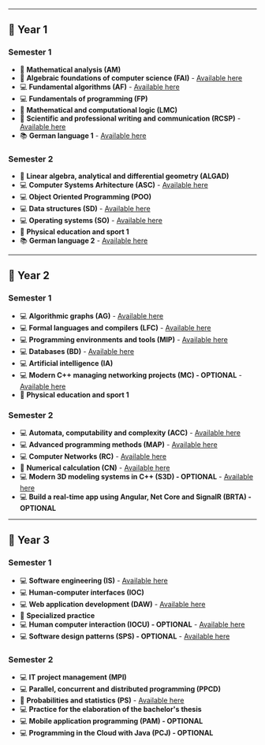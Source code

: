 
---

## 📅 **Year 1**

### Semester 1
- 🧮 **Mathematical analysis (AM)**  
- 🧮 **Algebraic foundations of computer science (FAI)** - [Available here](https://github.com/RalucaDavid/UNITBV-Info-Resources/tree/main/Year-1/Semester-1/FAI)
- 💻 **Fundamental algorithms (AF)** - [Available here](https://github.com/RalucaDavid/UNITBV-Info-Resources/tree/main/Year-1/Semester-1/AF)
- 💻 **Fundamentals of programming (FP)**  
- 🧮 **Mathematical and computational logic (LMC)** 
- 📝 **Scientific and professional writing and communication (RCSP)** - [Available here](https://github.com/RalucaDavid/UNITBV-Info-Resources/tree/main/Year-1/Semester-1/RCSP)
- 📚 **German language 1** - [Available here](https://github.com/RalucaDavid/UNITBV-Info-Resources/tree/main/Year-1/Semester-1/GERMAN)

### Semester 2
- 🧮 **Linear algebra, analytical and differential geometry (ALGAD)**  
- 💻 **Computer Systems Arhitecture (ASC)** - [Available here](https://github.com/RalucaDavid/UNITBV-Info-Resources/tree/main/Year-1/Semester-2/ASC)
- 💻 **Object Oriented Programming (POO)**
- 💻 **Data structures (SD)** - [Available here](https://github.com/RalucaDavid/UNITBV-Info-Resources/tree/main/Year-1/Semester-2/SD)
- 💻 **Operating systems (SO)** - [Available here](https://github.com/RalucaDavid/UNITBV-Info-Resources/tree/main/Year-1/Semester-2/SO)
- 🏃 **Physical education and sport 1**
- 📚 **German language 2** - [Available here](https://github.com/RalucaDavid/UNITBV-Info-Resources/tree/main/Year-1/Semester-2/GERMAN)
  
---

## 📅 **Year 2**

### Semester 1
- 💻 **Algorithmic graphs (AG)** - [Available here](https://github.com/RalucaDavid/Algorithmic-Graphs-Homeworks)
- 💻 **Formal languages ​​and compilers (LFC)** - [Available here](https://github.com/RalucaDavid/UNITBV-Info-Resources/tree/main/Year-2/Semester-1/LFC)  
- 💻 **Programming environments and tools (MIP)** - [Available here](https://github.com/RalucaDavid/School-Catalog)
- 💻 **Databases (BD)** - [Available here](https://github.com/RalucaDavid/UNITBV-Info-Resources/tree/main/Year-2/Semester-1/BD)
- 💻 **Artificial intelligence (IA)** 
- 💻 **Modern C++ managing networking projects (MC) - OPTIONAL** - [Available here](https://github.com/RalucaDavid/Gartic)
- 🏃 **Physical education and sport 1**

### Semester 2
- 💻 **Automata, computability and complexity (ACC)** - [Available here](https://github.com/RalucaDavid/UNITBV-Info-Resources/tree/main/Year-2/Semester-2/ACC)
- 💻 **Advanced programming methods (MAP)** - [Available here](https://github.com/RalucaDavid/UNITBV-Info-Resources/tree/main/Year-2/Semester-2/MAP)
- 💻 **Computer Networks (RC)** - [Available here](https://github.com/RalucaDavid/Computer-Networks-Homeworks)
- 🧮 **Numerical calculation (CN)** - [Available here](https://github.com/RalucaDavid/UNITBV-Info-Resources/tree/main/Year-2/Semester-2/CN)
- 💻 **Modern 3D modeling systems in C++ (S3D) - OPTIONAL** - [Available here](https://github.com/RalucaDavid/UNITBV-Info-Resources/tree/main/Year-2/Semester-2/S3D)
- 💻 **Build a real-time app using Angular, Net Core and SignalR	(BRTA) - OPTIONAL**
  
---

## 📅 **Year 3**

### Semester 1
- 💻 **Software engineering (IS)** - [Available here](https://github.com/RalucaDavid/Software-Engineering-Homeworks)  
- 💻 **Human-computer interfaces (IOC)**  
- 💻 **Web application development (DAW)** - [Available here](https://github.com/RalucaDavid/Web-Application-Development-Homeworks)
- 💼 **Specialized practice**  
- 💻 **Human computer interaction (IOCU) - OPTIONAL** - [Available here](https://github.com/RalucaDavid/UNITBV-Info-Resources/tree/main/Year-3/Semester-1/UNITY)
- 💻 **Software design patterns (SPS) - OPTIONAL** - [Available here](https://github.com/RalucaDavid/Software-Design-Patterns-Exercises)

### Semester 2
- 💻 **IT project management (MPI)**  
- 💻 **Parallel, concurrent and distributed programming (PPCD)**
- 🧮 **Probabilities and statistics (PS)** - [Available here](https://github.com/RalucaDavid/UNITBV-Info-Resources/tree/main/Year-3/Semester-2/PS)
- 💻 **Practice for the elaboration of the bachelor's thesis**
- 💻 **Mobile application programming (PAM) - OPTIONAL** 
- 💻 **Programming in the Cloud with Java (PCJ) - OPTIONAL**
